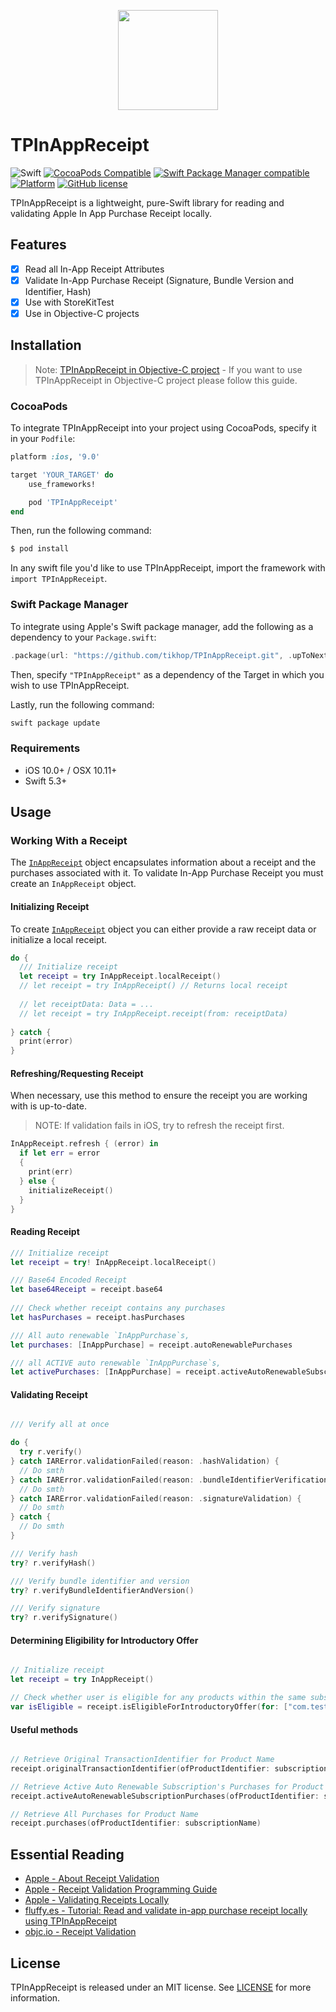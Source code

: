 <p align="center">
  <img height="160" src="https://github.com/tikhop/TPInAppReceipt/blob/master/www/logo.png" />
</p>


# TPInAppReceipt

![Swift](https://github.com/tikhop/TPInAppReceipt/workflows/Swift/badge.svg?branch=master)
[![CocoaPods Compatible](https://img.shields.io/cocoapods/v/TPInAppReceipt.svg)](https://cocoapods.org/pods/TPInAppReceipt)
[![Swift Package Manager compatible](https://img.shields.io/badge/Swift%20Package%20Manager-compatible-brightgreen.svg)](https://github.com/apple/swift-package-manager)
[![Platform](https://img.shields.io/cocoapods/p/TPInAppReceipt.svg?style=flat)]()
[![GitHub license](https://img.shields.io/badge/license-MIT-blue.svg)](https://raw.githubusercontent.com/tikhop/TPInAppReceipt/master/LICENSE)

TPInAppReceipt is a lightweight, pure-Swift library for reading and validating Apple In App Purchase Receipt locally.

## Features

- [x] Read all In-App Receipt Attributes
- [x] Validate In-App Purchase Receipt (Signature, Bundle Version and Identifier, Hash)
- [x] Use with StoreKitTest
- [x] Use in Objective-C projects

Installation
------------

> Note: [TPInAppReceipt in Objective-C project](https://github.com/tikhop/TPInAppReceipt/blob/master/Documentation/UseInObjCProject.md) - If you want to use TPInAppReceipt in Objective-C project please follow this guide. 

### CocoaPods

To integrate TPInAppReceipt into your project using CocoaPods, specify it in your `Podfile`:

```ruby
platform :ios, '9.0'

target 'YOUR_TARGET' do
    use_frameworks!

    pod 'TPInAppReceipt'
end

```

Then, run the following command:

```bash
$ pod install
```

In any swift file you'd like to use TPInAppReceipt, import the framework with `import TPInAppReceipt`.

### Swift Package Manager

To integrate using Apple's Swift package manager, add the following as a dependency to your `Package.swift`:

```swift
.package(url: "https://github.com/tikhop/TPInAppReceipt.git", .upToNextMajor(from: "3.0.0"))
```

Then, specify `"TPInAppReceipt"` as a dependency of the Target in which you wish to use TPInAppReceipt.

Lastly, run the following command:
```swift
swift package update
```

### Requirements

- iOS 10.0+ / OSX 10.11+
- Swift 5.3+

Usage
-------------

### Working With a Receipt

The [`InAppReceipt`](https://tikhop.github.io/TPInAppReceipt/Classes/InAppReceipt.html) object encapsulates information about a receipt and the purchases associated with it. To validate In-App Purchase Receipt you must create an `InAppReceipt` object.

#### Initializing Receipt

To create [`InAppReceipt`](https://tikhop.github.io/TPInAppReceipt/Classes/InAppReceipt.html) object you can either provide a raw receipt data or initialize a local receipt.

```swift
do {
  /// Initialize receipt
  let receipt = try InAppReceipt.localReceipt() 
  // let receipt = try InAppReceipt() // Returns local receipt 
  
  // let receiptData: Data = ...
  // let receipt = try InAppReceipt.receipt(from: receiptData)
  
} catch {
  print(error)
}


```

#### Refreshing/Requesting Receipt

When necessary, use this method to ensure the receipt you are working with is up-to-date. 

> NOTE: If validation fails in iOS, try to refresh the receipt first.

```swift
InAppReceipt.refresh { (error) in
  if let err = error
  {
    print(err)
  } else {
    initializeReceipt()
  }
}

```

#### Reading Receipt

```swift
/// Initialize receipt
let receipt = try! InAppReceipt.localReceipt() 

/// Base64 Encoded Receipt
let base64Receipt = receipt.base64
  
/// Check whether receipt contains any purchases
let hasPurchases = receipt.hasPurchases

/// All auto renewable `InAppPurchase`s,
let purchases: [InAppPurchase] = receipt.autoRenewablePurchases 

/// all ACTIVE auto renewable `InAppPurchase`s,
let activePurchases: [InAppPurchase] = receipt.activeAutoRenewableSubscriptionPurchases 

```

#### Validating Receipt

```swift

/// Verify all at once

do {
  try r.verify()
} catch IARError.validationFailed(reason: .hashValidation) {
  // Do smth
} catch IARError.validationFailed(reason: .bundleIdentifierVerification) {
  // Do smth
} catch IARError.validationFailed(reason: .signatureValidation) {
  // Do smth
} catch {
  // Do smth
}

/// Verify hash 
try? r.verifyHash()

/// Verify bundle identifier and version
try? r.verifyBundleIdentifierAndVersion()

/// Verify signature
try? r.verifySignature()

```

#### Determining Eligibility for Introductory Offer  

```swift

// Initialize receipt
let receipt = try InAppReceipt()

// Check whether user is eligible for any products within the same subscription group 
var isEligible = receipt.isEligibleForIntroductoryOffer(for: ["com.test.product.bronze", "com.test.product.silver", "com.test.product.gold"])


```

#### Useful methods

```swift

// Retrieve Original TransactionIdentifier for Product Name
receipt.originalTransactionIdentifier(ofProductIdentifier: subscriptionName)

// Retrieve Active Auto Renewable Subscription's Purchases for Product Name and Specific Date
receipt.activeAutoRenewableSubscriptionPurchases(ofProductIdentifier: subscriptionName, forDate: Date())

// Retrieve All Purchases for Product Name
receipt.purchases(ofProductIdentifier: subscriptionName)

```



## Essential Reading
* [Apple - About Receipt Validation](https://developer.apple.com/library/content/releasenotes/General/ValidateAppStoreReceipt/Introduction.html)
* [Apple - Receipt Validation Programming Guide](https://developer.apple.com/library/content/releasenotes/General/ValidateAppStoreReceipt/Chapters/ReceiptFields.html#//apple_ref/doc/uid/TP40010573-CH106-SW1)
* [Apple - Validating Receipts Locally](https://developer.apple.com/library/content/releasenotes/General/ValidateAppStoreReceipt/Chapters/ValidateLocally.html)
* [fluffy.es - Tutorial: Read and validate in-app purchase receipt locally using TPInAppReceipt](https://fluffy.es/in-app-purchase-receipt-local/)
* [objc.io - Receipt Validation](https://www.objc.io/issues/17-security/receipt-validation/)



## License

TPInAppReceipt is released under an MIT license. See [LICENSE](https://github.com/tikhop/TPInAppReceipt/blob/master/LICENSE) for more information.
